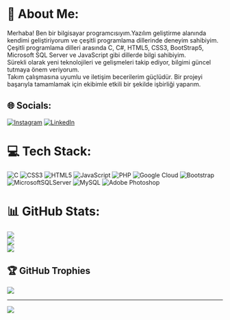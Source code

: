 # 💫 About Me:
Merhaba! Ben bir bilgisayar programcısıyım.Yazılım geliştirme alanında kendimi geliştiriyorum ve çeşitli programlama dillerinde deneyim sahibiyim.<br>Çeşitli programlama dilleri arasında C, C#, HTML5, CSS3, BootStrap5, Microsoft SQL Server ve JavaScript gibi dillerde  bilgi sahibiyim.<br>Sürekli olarak yeni teknolojileri ve gelişmeleri takip ediyor, bilgimi güncel tutmaya önem veriyorum. <br>Takım çalışmasına uyumlu ve iletişim becerilerim güçlüdür. Bir projeyi başarıyla tamamlamak için ekibimle etkili bir şekilde işbirliği yaparım.


## 🌐 Socials:
[![Instagram](https://img.shields.io/badge/Instagram-%23E4405F.svg?logo=Instagram&logoColor=white)](https://instagram.com/a.samet_krks) [![LinkedIn](https://img.shields.io/badge/LinkedIn-%230077B5.svg?logo=linkedin&logoColor=white)](https://www.linkedin.com/in/abdulsamet-karaka%C5%9F-bb5411287/) 

# 💻 Tech Stack:
![C](https://img.shields.io/badge/c-%2300599C.svg?style=for-the-badge&logo=c&logoColor=white) ![CSS3](https://img.shields.io/badge/css3-%231572B6.svg?style=for-the-badge&logo=css3&logoColor=white) ![HTML5](https://img.shields.io/badge/html5-%23E34F26.svg?style=for-the-badge&logo=html5&logoColor=white) ![JavaScript](https://img.shields.io/badge/javascript-%23323330.svg?style=for-the-badge&logo=javascript&logoColor=%23F7DF1E) ![PHP](https://img.shields.io/badge/php-%23777BB4.svg?style=for-the-badge&logo=php&logoColor=white) ![Google Cloud](https://img.shields.io/badge/Google%20Cloud-%234285F4.svg?style=for-the-badge&logo=google-cloud&logoColor=white) ![Bootstrap](https://img.shields.io/badge/bootstrap-%23563D7C.svg?style=for-the-badge&logo=bootstrap&logoColor=white) ![MicrosoftSQLServer](https://img.shields.io/badge/Microsoft%20SQL%20Sever-CC2927?style=for-the-badge&logo=microsoft%20sql%20server&logoColor=white) ![MySQL](https://img.shields.io/badge/mysql-%2300f.svg?style=for-the-badge&logo=mysql&logoColor=white) ![Adobe Photoshop](https://img.shields.io/badge/adobephotoshop-%2331A8FF.svg?style=for-the-badge&logo=adobephotoshop&logoColor=white)
# 📊 GitHub Stats:
![](https://github-readme-stats.vercel.app/api?username=Asamet34&theme=vue-dark&hide_border=false&include_all_commits=false&count_private=false)<br/>
![](https://github-readme-streak-stats.herokuapp.com/?user=Asamet34&theme=vue-dark&hide_border=false)<br/>
![](https://github-readme-stats.vercel.app/api/top-langs/?username=Asamet34&theme=vue-dark&hide_border=false&include_all_commits=false&count_private=false&layout=compact)

## 🏆 GitHub Trophies
![](https://github-profile-trophy.vercel.app/?username=Asamet34&theme=radical&no-frame=false&no-bg=true&margin-w=4)

---
[![](https://visitcount.itsvg.in/api?id=Asamet34&icon=0&color=0)](https://visitcount.itsvg.in)

<!-- Proudly created with GPRM ( https://gprm.itsvg.in ) -->

